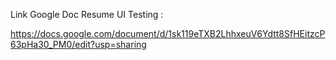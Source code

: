 Link Google Doc 
Resume UI Testing :

https://docs.google.com/document/d/1sk119eTXB2LhhxeuV6Ydtt8SfHEitzcP63pHa30_PM0/edit?usp=sharing

